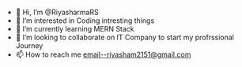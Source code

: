 - 👋 Hi, I’m @RiyasharmaRS
- 👀 I’m interested in Coding intresting things 
- 🌱 I’m currently learning MERN Stack
- 💞️ I’m looking to collaborate on IT Company to start my profrssional Journey
- 📫 How to reach me email--riyasham2151@gmail.com

<!---
RiyasharmaRS/RiyasharmaRS is a ✨ special ✨ repository because its `README.md` (this file) appears on your GitHub profile.
You can click the Preview link to take a look at your changes.
--->
